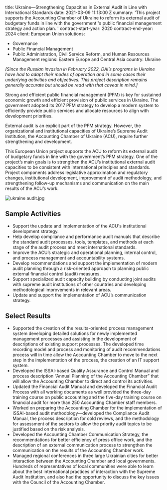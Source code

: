 
title: Ukraine—Strengthening Capacities in External Audit in Line with International
  Standards
date: 2021-03-09 11:13:00 Z
summary: 'This  project supports the Accounting Chamber of Ukraine to reform its external
  audit of budgetary funds in line with the government''s public financial management
  strategy and action plan. '
contract-start-year: 2020
contract-end-year: 2024
client: European Union
solutions:
- Governance
- Public Financial Management
- Public Administration, Civil Service Reform, and Human Resources Management
regions: Eastern Europe and Central Asia
country: Ukraine


*[Since the Russian invasion in February 2022, DAI’s programs in Ukraine have had to adapt their modes of operation and in some cases their underlying activities and objectives. This project description remains generally accurate but should be read with that caveat in mind.]*

Strong and efficient public financial management (PFM) is key for sustained economic growth and efficient provision of public services in Ukraine. The government adopted its 2017 PFM strategy to develop a modern system to efficiently provide public services and allocate resources to align with development priorities.

External audit is an explicit part of the PFM strategy. However, the organizational and institutional capacities of Ukraine’s Supreme Audit Institution, the Accounting Chamber of Ukraine (ACU), require further strengthening and development.

This European Union project supports the ACU to reform its external audit of budgetary funds in line with the government’s PFM strategy. One of the project’s main goals is to strengthen the ACU’s institutional external audit capacities to be consistent with international principles and standards. Project components address legislative approximation and regulatory changes, institutional development, improvement of audit methodology, and strengthening follow-up mechanisms and communication on the main results of the ACU’s work.

![ukraine audit.jpg](/uploads/ukraine%20audit.jpg)

## Sample Activities

* Support the update and implementation of the ACU's institutional development strategy.
* Help develop compliance and performance audit manuals that describe the standard audit processes, tools, templates, and methods at each stage of the audit process and meet international standards.
* Improve the ACU’s strategic and operational planning, internal control, and process management and accountability systems.
* Develop recommendations and support the implementation of modern audit planning through a risk-oriented approach to planning public external financial control (audit) measures.
* Support specialized audit capacity building by conducting joint audits with supreme audit institutions of other countries and developing methodological improvements in relevant areas.
* Update and support the implementation of ACU’s communication strategy.

## Select Results

* Supported the creation of the results-oriented process management system developing detailed solutions for newly implemented management processes and assisting in the development of descriptions of existing support processes. The developed time recording model and process and monitoring of audit recommendations process will in time allow the Accounting Chamber to move to the next step in the implementation of the process, the creation of an IT support system.
* Developed the ISSAI-based Quality Assurance and Control Manual and process description “Annual Planning of the Accounting Chamber” that will allow the Accounting Chamber to direct and control its activities.
* Updated the Financial Audit Manual and developed the Financial Audit Process with all working documents as well provided the three-day training course on public accounting and the five-day training course on financial audit for more than 250 Accounting Chamber staff members.
* Worked on preparing the Accounting Chamber for the implementation of ISSAI-based audit methodology—developed the Compliance Audit Manual, the process description for cold reviews, and the methodology for assessment of the sectors to allow the priority audit topics to be justified based on the risk analysis.
* Developed the Accounting Chamber Communication Strategy, the recommendations for better efficiency of press office work, and the description of an external communication process to strengthen the communication on the results of the Accounting Chamber work.
* Managed regional conferences in three large Ukrainian cities for better interaction between the Accounting Chamber and local governments. Hundreds of representatives of local communities were able to learn about the best international practices of interaction with the Supreme Audit Institution, and also had the opportunity to discuss the key issues with the Council of the Accounting Chamber.
